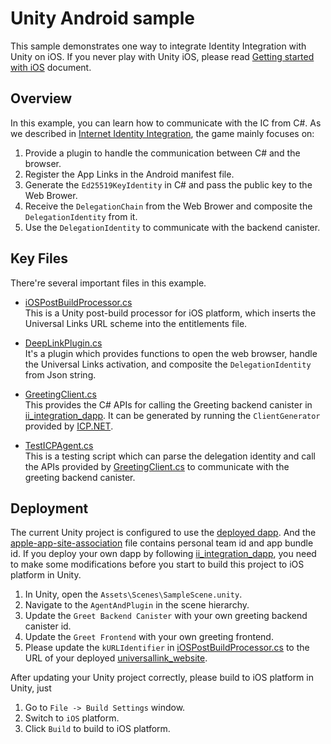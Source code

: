 # Unity Android sample

This sample demonstrates one way to integrate Identity Integration with Unity on iOS. If you never play with Unity iOS, please read [Getting started with iOS](https://docs.unity3d.com/Manual/iphone-GettingStarted.html) document.

## Overview

In this example, you can learn how to communicate with the IC from C#. As we described in [Internet Identity Integration](https://github.com/dfinity/examples/blob/master/native-apps/unity_ii_universallink/README.md#workflow), the game mainly focuses on:

1. Provide a plugin to handle the communication between C# and the browser.
2. Register the App Links in the Android manifest file.
3. Generate the `Ed25519KeyIdentity` in C# and pass the public key to the Web Brower.
4. Receive the `DelegationChain` from the Web Brower and composite the `DelegationIdentity` from it.
5. Use the `DelegationIdentity` to communicate with the backend canister.

## Key Files

There're several important files in this example.

-   [iOSPostBuildProcessor.cs](./Assets/Editor/iOSPostBuildProcessor.cs)  
    This is a Unity post-build processor for iOS platform, which inserts the Universal Links URL scheme into the entitlements file.

-   [DeepLinkPlugin.cs](./Assets/Scripts/DeepLinkPlugin.cs)  
    It's a plugin which provides functions to open the web browser, handle the Universal Links activation, and composite the `DelegationIdentity` from Json string.

-   [GreetingClient.cs](./Assets/Scripts/GreetingClient.cs)  
    This provides the C# APIs for calling the Greeting backend canister in [ii_integration_dapp](https://github.com/dfinity/examples/blob/master/native-apps/unity_ii_universallink/ii_integration_dapp/README.md). It can be generated by running the `ClientGenerator` provided by [ICP.NET](https://github.com/BoomDAO/ICP.NET).

-   [TestICPAgent.cs](./Assets/Scripts/TestICPAgent.cs)  
    This is a testing script which can parse the delegation identity and call the APIs provided by [GreetingClient.cs](./Assets/Scripts/GreetingClient.cs) to communicate with the greeting backend canister.

## Deployment

The current Unity project is configured to use the [deployed dapp](https://nytzv-wqaaa-aaaan-qixdq-cai.icp0.io). And the [apple-app-site-association](https://ms43p-uaaaa-aaaan-qixeq-cai.icp0.io/.well-known/apple-app-site-association) file contains personal team id and app bundle id. If you deploy your own dapp by following <a href="../ii_integration_dapp/README.md">ii_integration_dapp</a>, you need to make some modifications before you start to build this project to iOS platform in Unity.

1. In Unity, open the `Assets\Scenes\SampleScene.unity`.
2. Navigate to the `AgentAndPlugin` in the scene hierarchy.
3. Update the `Greet Backend Canister` with your own greeting backend canister id.
4. Update the `Greet Frontend` with your own greeting frontend.
5. Please update the `kURLIdentifier` in [iOSPostBuildProcessor.cs](./Assets/Editor/iOSPostBuildProcessor.cs) to the URL of your deployed [universallink_website](https://github.com/dfinity/examples/tree/master/native-apps/unity_ii_universallink/ii_integration_dapp/src/universallink_website).

After updating your Unity project correctly, please build to iOS platform in Unity, just

1. Go to `File -> Build Settings` window.
2. Switch to `iOS` platform.
3. Click `Build` to build to iOS platform.
